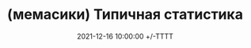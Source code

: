 ---
title: (мемасики) Типичная статистика
date: 2021-12-16 10:00:00 +/-TTTT
media_subpath: /assets/posts/memes/
categories: [Мемасики]
tags: [1С, Мемасики, Желтый Чайник 1С]
image:
  path: 2021-12-16-statistika-big-data.jpg
links:
  top: false
  bottom: true
  values:
  - name: Telegram
    url: https://t.me/JuniorOneS/295
---